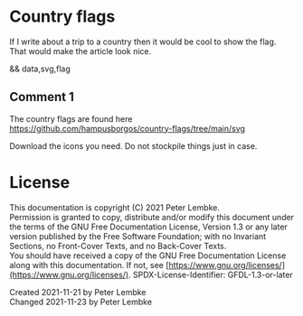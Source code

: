 # Country flags
If I write about a trip to a country then it would be cool to show the flag.
That would make the article look nice.

&& data,svg,flag

## Comment 1
The country flags are found here https://github.com/hampusborgos/country-flags/tree/main/svg

Download the icons you need. Do not stockpile things just in case. 

# License
This documentation is copyright (C) 2021 Peter Lembke.  
Permission is granted to copy, distribute and/or modify this document under the terms of the GNU Free Documentation License, Version 1.3 or any later version published by the Free Software Foundation; with no Invariant Sections, no Front-Cover Texts, and no Back-Cover Texts.  
You should have received a copy of the GNU Free Documentation License along with this documentation. If not, see [https://www.gnu.org/licenses/](https://www.gnu.org/licenses/).  SPDX-License-Identifier: GFDL-1.3-or-later

Created 2021-11-21 by Peter Lembke  
Changed 2021-11-23 by Peter Lembke  
